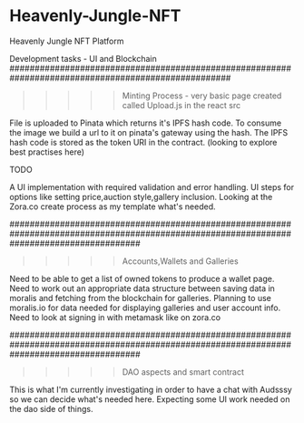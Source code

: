# Heavenly-Jungle-NFT
Heavenly Jungle NFT Platform

Development tasks - UI and Blockchain 
####################################################################################################

>>>>>   Minting Process - very basic page created called Upload.js in the react src

File is uploaded to Pinata which returns it's IPFS hash code.
To consume the image we build a url to it on pinata's gateway using the hash.
The IPFS hash code is stored as the token URI in the contract. (looking to explore best practises here)

TODO

A UI implementation with required validation and error handling.
UI steps for options like setting price,auction style,gallery inclusion. Looking at the Zora.co create process as my template what's needed.

##########################################################################################################################################

>>>>>  Accounts,Wallets and Galleries
   
Need to be able to get a list of owned tokens to produce a wallet page.
Need to work out an appropriate data structure between saving data in moralis and fetching from the blockchain for galleries.
Planning to use moralis.io for data needed for displaying galleries and user account info.
Need to look at signing in with metamask like on zora.co

##########################################################################################################################################

>>>>>  DAO aspects and smart contract

This is what I'm currently investigating in order to have a chat with Audsssy so we can decide what's needed here.
Expecting some UI work needed on the dao side of things.
